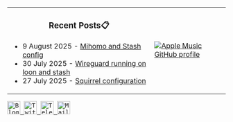 <div align="center">
  <table>
    <tr>
      <td>
        <div align="center">
          <h3>Recent Posts📋</h3>
        </div>
        <div align="left">
        
<!-- feed start -->
- 9 August 2025 - [Mihomo and Stash config](https://gholts.top/posts/yaml/)
- 30 July 2025 - [Wireguard running on loon and stash](https://gholts.top/posts/wireguard/)
- 27 July 2025 - [Squirrel configuration](https://gholts.top/posts/squirrel-config/)
<!-- feed end -->
        
</div>
      </td>
      <td>
        <!-- <a -->
        <!--   href="https://spotify-github-profile.kittinanx.com/api/view.svg?uid=mrcool06&redirect=true" -->
        <!--   target="_self" -->
        <!--   title="Open In Spotify" -->
        <!-- > -->
        <!--   <img -->
        <!--     src="https://spotify-github-profile.kittinanx.com/api/view.svg?uid=9xd9z2ps59m3kxcuefkgmm52w&cover_image=true&theme=compact&show_offline=false&background_color=transparent&text_color=cdd6f4&icon_color=cba6f7&title_color=94e2d5&interchange=true&bar_color_cover=true" -->
        <!--     style="height: 270px" -->
        <!--   /> -->
        <!-- </a> -->
        <a 
            href="https://music-profile.rayriffy.com"
        >
          <img 
            src="https://music-profile.rayriffy.com/theme/dark.svg?uid=000057.cc0dfc603fa94cc69d1b8038f1ca199e.1825"
            alt="Apple Music GitHub profile"
          />
        </a>
      </td>
    </tr>
  </table>
</div>

<div align="left">
  <kbd>
    <a href="https://gholts.top/">
      <img
        src="https://img.shields.io/badge/Blog-black?logo=astro&logoColor=white&style=flat"
        alt="Blog"
        height="30"
      />
    </a>
  </kbd>
  <kbd>
    <a href="https://x.com/GhostMxv/">
      <img
        src="https://img.shields.io/badge/Twitter-black?logo=x&logoColor=white&style=flat"
        alt="Twitter"
        height="30"
      />
    </a>
  </kbd>
  <kbd>
    <a href="https://t.me/Gholts0c/">
      <img
        src="https://img.shields.io/badge/Telegram-blue?logo=telegram&logoColor=white&style=flat"
        alt="Telegram"
        height="30"
      />
    </a>
  </kbd>
  <kbd>
    <a href="mailto:gholts0@icloud.com">
      <img
        src="https://img.shields.io/badge/Mail-red?logo=gmail&logoColor=white&style=flat"
        alt="Mail"
        height="30"
      />
    </a>
  </kbd>
</div>
